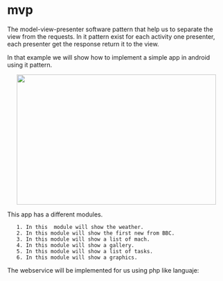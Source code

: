 # mvp
The model-view-presenter software pattern that help us to separate the view from the requests. In it pattern exist for each activity one presenter, each presenter get the response return it to the view.

In that example we will show  how to implement a simple app in android using it pattern.



<p align="center">
  <img width="460" height="300" src="http://www.javabobo.com/wp-content/uploads/2018/07/Captura-de-pantalla-de-2018-08-22-181251-1-300x166.png?raw=true "Example MVP"">
</p>



This app has a different modules.

 

       1. In this  module will show the weather.
       2. In this module will show the first new from BBC.
       3. In this module will show a list of mach.
       4. In this module will show a gallery.
       5. In this module will show a list of tasks.
       6. In this module will show a graphics.

The webservice will be implemented for us using php like languaje:


